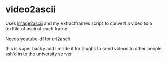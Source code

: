 # video2ascii

Uses [image2ascii](https://github.com/qeesung/image2ascii) and my extractframes script to convert a video to a textfile of ascii of each frame

Needs youtube-dl for url2ascii

this is super hacky and I made it for laughs to send videos to other people ssh'd in to the university server
